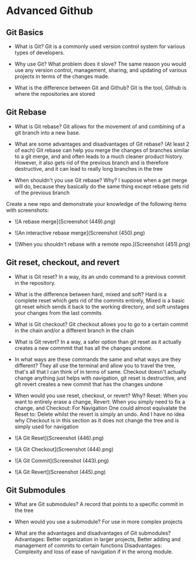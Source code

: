 # Advanced Github

## Git Basics

- What is Git?
Git is a commonly used version control system for various types of developers.

- Why use Git? What problem does it slove?
The same reason you would use any version control, management, sharing, and updating of various projects in terms of the changes made.

- What is the difference between Git and Github?
Git is the tool, Github is where the repositories are stored

## Git Rebase

- What is Git rebase?
Git allows for the movement of and combining of a git branch into a new base.

- What are some advantages and disadvantages of Git rebase? (At least 2 of each)
Git rebase can help you merge the changes of branches similar to a git merge, and  and often leads to a much cleaner product history. However, it also gets rid of the previous branch and is therefore destructive, and it can lead to really long branches in the tree

- When shouldn't you use Git rebase? Why?
I suppose when a get merge will do, because they basically do the same thing except rebase gets rid of the previous branch

Create a new repo and demonstrate your knowledge of the following items with screenshots:

- ![A rebase merge](Screenshot (449).png)

- ![An interactive rebase merge](Screenshot (450).png)

- ![When you shouldn't rebase with a remote repo.](Screenshot (451).png)

## Git reset, checkout, and revert

- What is Git reset?
In a way, its an undo command to a previous commit in the repository.

- What is the difference between hard, mixed and soft?
Hard is a complete reset which gets rid of the commits entirely, Mixed is a basic git reset which sends it back to the working directory, and soft unstages your changes from the last commits

- What is Git checkout?
Git checkout allows you to go to a certain commit in the chain and/or a different branch in the chain

- What is Git revert?
In a way, a safer option than git reset as it actually creates a new commmit that has all the changes undone.

- In what ways are these commands the same and what ways are they different?
They all use the terminal and allow you to travel the tree, that's all that I can think of in terms of same.
Checkout doesn't actually change anything just helps with navigation, git reset is destructive, and git revert creates a new commit that has the changes undone

- When would you use reset, checkout, or revert? Why?
Reset: When you want to entirely erase a change, Revert: When you simply need to fix a change, and Checkout: For Navigation
One could almost equivalate the Reset to: Delete whilst the revert is simply an undo. And I have no idea why Checkout is in this section as it does not change the tree and is simply used for navigation

- ![A Git Reset](Screenshot (446).png)

- ![A Git Checkout](Screenshot (444).png)

- ![A Git Commit](Screenshot (443).png)

- ![A Git Revert](Screenshot (445).png)

## Git Submodules

- What are Git submodules?
A record that points to a specific commit in the tree

- When would you use a submodule?
For use in more complex projects

- What are the advantages and disadvantages of Git submodules?
Advantages: Better organization in larger projects, Better adding and management of commits to certain functions
Disadvantages: Complexity and loss of ease of navigation if in the wrong module.
